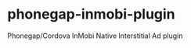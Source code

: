 phonegap-inmobi-plugin
======================

Phonegap/Cordova InMobi Native Interstitial Ad plugin
